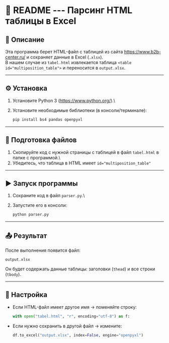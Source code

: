 # 📘 README --- Парсинг HTML таблицы в Excel

## 📌 Описание

Эта программа берет HTML-файл с таблицей из сайта https://www.b2b-center.ru/ и
сохраняет данные в Excel (`.xlsx`).\
В нашем случае из `tabel.html` извлекается таблица
`<table id="multiposition_table">` и переносится в `output.xlsx`.

------------------------------------------------------------------------

## ⚙️ Установка

1.  Установите Python 3 (https://www.python.org/).\

2.  Установите необходимые библиотеки (в консоли/терминале):

    ``` bash
    pip install bs4 pandas openpyxl
    ```

------------------------------------------------------------------------

## 📂 Подготовка файлов

1.  Скопируйте код с нужной страницы с таблицей в файл `tabel.html` в папке с
    программой.\
2.  Убедитесь, что таблица в HTML имеет `id="multiposition_table"`

------------------------------------------------------------------------

## ▶️ Запуск программы

1.  Сохраните код в файл `parser.py`.\

2.  Запустите его в консоли:

    ``` bash
    python parser.py
    ```

------------------------------------------------------------------------

## 📤 Результат

После выполнения появится файл:

    output.xlsx

Он будет содержать данные таблицы: заголовки (`thead`) и все строки
(`tbody`).

------------------------------------------------------------------------

## 📝 Настройка

-   Если HTML-файл имеет другое имя → поменяйте строку:

    ``` python
    with open("tabel.html", "r", encoding="utf-8") as f:
    ```

-   Если нужно сохранить в другой файл → измените:

    ``` python
    df.to_excel("output.xlsx", index=False, engine="openpyxl")
    ```
